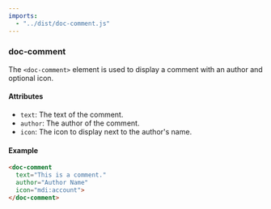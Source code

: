 ```yaml
---
imports:
  - "../dist/doc-comment.js"
---
```


### doc-comment

The `<doc-comment>` element is used to display a comment with an author and optional icon.

#### Attributes

- `text`: The text of the comment.
- `author`: The author of the comment.
- `icon`: The icon to display next to the author's name.

#### Example

```html
<doc-comment 
  text="This is a comment." 
  author="Author Name" 
  icon="mdi:account">
</doc-comment>
```

<doc-comment 
  text="This is a comment." 
  author="Author Name" 
  icon="mdi:account">
</doc-comment>
